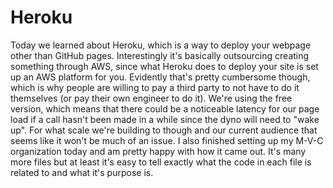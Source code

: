# Heroku

Today we learned about Heroku, which is a way to deploy your webpage other than GitHub pages. Interestingly it's basically outsourcing creating something through AWS, since what Heroku does to deploy your site is set up an AWS platform for you. Evidently that's pretty cumbersome though, which is why people are willing to pay a third party to not have to do it themselves (or pay their own engineer to do it). We're using the free version, which means that there could be a noticeable latency for our page load if a call hasn't been made in a while since the dyno will need to "wake up". For what scale we're building to though and our current audience that seems like it won't be much of an issue. I also finished setting up my M-V-C organization today and am pretty happy with how it came out. It's many more files but at least it's easy to tell exactly what the code in each file is related to and what it's purpose is.
